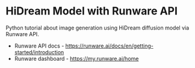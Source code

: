 # HiDream Model with Runware API
Python tutorial about image generation using HiDream diffusion model via Runware API.

* Runware API docs - https://runware.ai/docs/en/getting-started/introduction
* Runware dashboard - https://my.runware.ai/home
